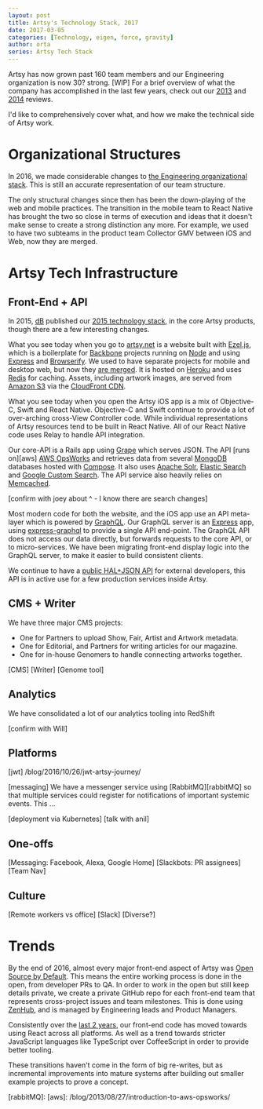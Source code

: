 ```yaml
---
layout: post
title: Artsy's Technology Stack, 2017
date: 2017-03-05
categories: [Technology, eigen, force, gravity]
author: orta
series: Artsy Tech Stack
---
```


Artsy has now grown past 160 team members and our Engineering organization is now 30? strong. [WIP] For a brief overview of what the company has accomplished in the last few years, check out our [2013](http://2013.artsy.net) and [2014](http://2014.artsy.net) reviews.

I'd like to comprehensively cover what, and how we make the technical side of Artsy work.

<!-- more -->

# Organizational Structures

In 2016, we made considerable changes to [the Engineering organizational stack](/blog/2016/03/28/artsy-engineering-organization-stack/). This is still an accurate representation of our team structure.

The only structural changes since then has been the down-playing of the web and mobile practices. The transition in the mobile team to React Native has brought the two so close in terms of execution and ideas that it doesn't make sense to create a strong distinction any more. For example, we used to have two subteams in the product team Collector GMV between iOS and Web, now they are merged.

# Artsy Tech Infrastructure

## Front-End + API

In 2015, [dB][db] published our [2015 technology stack][tech2015], in the core Artsy products, though there are a few interesting changes.

What you see today when you go to [artsy.net](https://artsy.net) is a website built with [Ezel.js](http://ezeljs.com), which is a boilerplate for [Backbone](http://backbonejs.org) projects running on [Node](https://nodejs.org) and using [Express](http://expressjs.com) and [Browserify](http://browserify.org). We used to have separate projects for mobile and desktop web, but now they [are merged][force_merge_pr]. It is hosted on [Heroku](http://heroku.com) and uses [Redis](http://redis.io) for caching. Assets, including artwork images, are served from [Amazon S3](http://aws.amazon.com/s3/) via the [CloudFront CDN](http://aws.amazon.com/cloudfront).

What you see today when you open the Artsy iOS app is a mix of Objective-C, Swift and React Native. Objective-C and Swift continue to provide a lot of over-arching cross-View Controller code. While individual representations of Artsy resources tend to be built in React Native. All of our React Native code uses Relay to handle API integration.

Our core-API is a Rails app using [Grape](https://github.com/intridea/grape) which serves JSON. The API [runs on][aws] [AWS OpsWorks](http://aws.amazon.com/opsworks) and retrieves data from several [MongoDB](http://www.mongodb.com) databases hosted with [Compose](https://www.compose.io). It also uses [Apache Solr](http://lucene.apache.org/solr), [Elastic Search](https://www.elastic.co) and [Google Custom Search](https://www.google.com/cse). The API service also heavily relies on [Memcached](http://memcached.org).

[confirm with joey about ^ - I know there are search changes]

Most modern code for both the website, and the iOS app use an API meta-layer which is powered by [GraphQL][graphQL]. Our GraphQL server is an [Express](http://expressjs.com) app, using [express-graphql][express-graphql] to provide a single API end-point. The GraphQL API does not access our data directly, but forwards requests to the core API, or to micro-services. We have been migrating front-end display logic into the GraphQL server, to make it easier to build consistent clients.

We continue to have a [public HAL+JSON API](https://developers.artsy.net) for external developers, this API is in active use for a few production services inside Artsy.

## CMS + Writer

We have three major CMS projects:

* One for Partners to upload Show, Fair, Artist and Artwork metadata.
* One for Editorial, and Partners for writing articles for our magazine.
* One for in-house Genomers to handle connecting artworks together.

[CMS]
[Writer]
[Genome tool]

## Analytics

We have consolidated a lot of our analytics tooling into RedShift

[confirm with Will]

## Platforms

[jwt] 
/blog/2016/10/26/jwt-artsy-journey/

[messaging]
We have a messenger service using [RabbitMQ][rabbitMQ] so that multiple services could register for notifications of important systemic events. This ...

[deployment via Kubernetes]
[talk with anil]

## One-offs

[Messaging: Facebook, Alexa, Google Home]
[Slackbots: PR assignees]
[Team Nav]

## Culture

[Remote workers vs office]
[Slack]
[Diverse?]

# Trends

By the end of 2016, almost every major front-end aspect of Artsy was [Open Source by Default][oss-default]. This means the entire working process is done in the open, from developer PRs to QA. In order to work in the open but still keep details private, we create a private GitHub repo for each front-end team that represents cross-project issues and team milestones. This is done using [ZenHub][zenhub], and is managed by Engineering leads and Product Managers.

Consistently over the [last 2 years][trying-react], our front-end code has moved towards using React across all platforms. As well as a trend towards stricter JavaScript languages like TypeScript over CoffeeScript in order to provide better tooling.

These transitions haven't come in the form of big re-writes, but as incremental improvements into mature systems after building out smaller example projects to prove a concept.



[tech2015]: /blog/2015/03/23/artsy-technology-stack-2015/
[db]: /author/db
[force_merge_pr]: LINK
[graphQL]: LINK
[express-graphql]: LINK
[oss-default]: LINK
[zenhub]: LINK
[trying-react]: /blog/2015/04/08/creating-a-dynamic-single-page-app-for-our-genome-team-using-react/
[rabbitMQ]: 
[aws]: /blog/2013/08/27/introduction-to-aws-opsworks/
